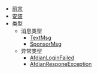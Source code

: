 * [前言](/README.md)
* [安装](/docs/安装.md)
* 类型
  * 消息类型
    * [TextMsg](/docs/types/msg/textmsg.md)
    * [SponsorMsg](/docs/types/msg/sponsor_msg.md)
  * 异常类型
    * [AfdianLoginFailed](/docs/types/exceptions/AfdianLoginFailed.md)
    * [AfdianResponeException](/docs/types/exceptions/AfdianResponeException.md)
